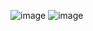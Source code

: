 ![image](https://user-images.githubusercontent.com/122670933/219468752-e8bbbaf7-e015-4bf5-a5f0-958efe697d9a.png)
![image](https://user-images.githubusercontent.com/122670933/219468785-89edff71-62ae-4997-b239-41e21ef885ad.png)
